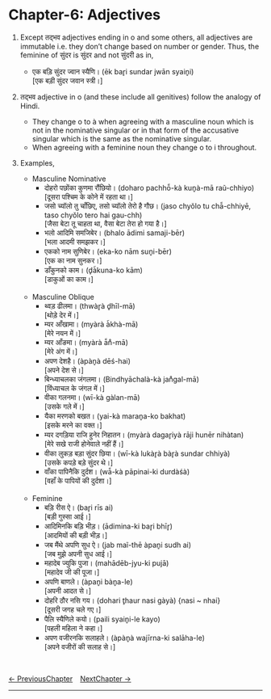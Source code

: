 # Chapter-6: Adjectives

1. Except तद्भव adjectives ending in o and some others, all adjectives are immutable i.e. they don’t change based on number or gender. Thus, the feminine of सुंदर is सुंदर and not सुंदरी as in,
   - एक बड़ि सुंदर ज्वान स्यैणि। (ēk bar̥i sundar jwān syain̥i)<br>
   [एक बड़ी सुंदर जवान स्त्री।]

2. तद्भव adjective in o (and these include all genitives) follow the analogy of Hindi. 
   - They change o to à when agreeing with a masculine noun which is not in the nominative singular or in that form of the accusative singular which is the same as the nominative singular.
   - When agreeing with a feminine noun they change o to i throughout.

3. Examples,
   - Masculine Nominative
     - दोहरो पछोंका कुणमा रौंछियो। (doharo pachhō̃-kà kun̥à-mā raũ-chhiyo)<br>
     [दूसरा पश्चिम के कोने में रहता था।]
     - जसो च्यॉलो तु चाँछिए, तसो च्यॉलो तेरो है गौछ। (jaso chyŏlo tu chā̃-chhiyē, taso chyŏlo tero hai gau-chh)<br>
     [जैसा बेटा तू चाहता था, वैसा बेटा तेरा हो गया है।]
     - भलो आदिमि समजिबेर। (bhalo ādimi samaji-bēr)<br>
     [भला आदमी समझकर।]
     - एकको नाम सुणिबेर। (eka-ko nām sun̥i-bēr)<br>
     [एक का नाम सुनकर।]
     - डाँकुनको काम। (d̥à̃kuna-ko kām)<br>
     [डाकुओं का काम।]<br><br>
   - Masculine Oblique
     - थ्वड़ ढीलमा। (thwàr̥à d̥hīl-mā)<br>
     [थोड़े देर में।]
     - म्यर आँखामा। (myàrà à̃khà-mā)<br>
     [मेरे नयन में।]
     - म्यर आँङमा। (myàrà ā̃n̊-mā)<br>
     [मेरे अंग में।]
     - अपण देशहै। (àpàn̥à dēś-hai)<br>
     [अपने देश से।]
     - बिन्ध्याचलका जंगलमा। (Bindhyāchalà-kà jan̊gal-mā)<br>
     [विंध्याचल के जंगल में।]
     - वीका गलनमा। (wī-kà gàlan-mā)<br>
     [उसके गले में।]
     - यैका मरणको बखत। (yai-kà maran̥a-ko bakhat)<br>
     [इसके मरने का वक्त।]
     - म्यर दगड़िया राजि हुनेर निहातन। (myàrà dagar̥iyà rāji hunēr nihàtan)<br>
     [मेरे सखे राजी होनेवाले नहीं हैं।]
     - वीका लुकड़ बड़ा सुंदर छिया। (wī-kà lukàr̥à bàr̥à sundar chhiyà)<br>
     [उसके कपड़े बड़े सुंदर थे।]
     - वाँका पापिनैकि दुर्दश। (wā̃-kà pāpinai-ki durdàśà)<br>
     [वहाँ के पापियों की दुर्दशा।]<br><br>
   - Feminine
     - बड़ि रीस ऐ। (bar̥i rīs ai)<br>
     [बड़ी गुस्सा आई।]
     - आदिमिनकि बड़ि भीड़। (ādimina-ki bar̥i bhīr̥)<br>
     [आदमियों की बड़ी भीड़।]
     - जब मैंथे अपणि सुध ऐ। (jab maĩ-thē àpan̥i sudh ai)<br>
     [जब मुझे अपनी सुध आई।]
     - महादेब ज्युकि पुजा। (mahādēb-jyu-ki pujā)<br>
     [महादेव जी की पूजा।]
     - अपणि बाणले। (àpan̥i bàn̥a-le)<br>
     [अपनी आदत से।]
     - दोहरि ठौर नसि गय। (dohari t̥haur nasi gàyà) {nasi ~ nhai}<br>
     [दूसरी जगह चले गए।]
     - पैलि स्यैणिले कयो। (paili syain̥i-le kayo)<br>
     [पहली महिला ने कहा।]
     - अपण वजीरनकि सलाहले। (àpàn̥à wajīrna-ki salāha-le)<br>
     [अपने वजीरों की सलाह से।]

<br>

[<- PreviousChapter](/major/5_Cases.md) &ensp; [NextChapter ->](/major/7_Pronouns.md)

---